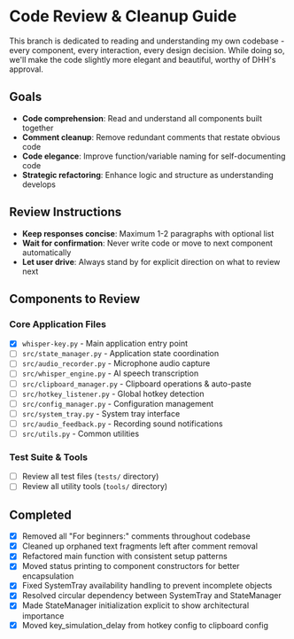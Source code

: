 # Code Review & Cleanup Guide

This branch is dedicated to reading and understanding my own codebase - every component, every interaction, every design decision. While doing so, we'll make the code slightly more elegant and beautiful, worthy of DHH's approval.

## Goals
- **Code comprehension**: Read and understand all components built together
- **Comment cleanup**: Remove redundant comments that restate obvious code
- **Code elegance**: Improve function/variable naming for self-documenting code  
- **Strategic refactoring**: Enhance logic and structure as understanding develops

## Review Instructions
- **Keep responses concise**: Maximum 1-2 paragraphs with optional list
- **Wait for confirmation**: Never write code or move to next component automatically
- **Let user drive**: Always stand by for explicit direction on what to review next

## Components to Review

### Core Application Files
- [x] `whisper-key.py` - Main application entry point
- [ ] `src/state_manager.py` - Application state coordination
- [ ] `src/audio_recorder.py` - Microphone audio capture
- [ ] `src/whisper_engine.py` - AI speech transcription
- [ ] `src/clipboard_manager.py` - Clipboard operations & auto-paste
- [ ] `src/hotkey_listener.py` - Global hotkey detection
- [ ] `src/config_manager.py` - Configuration management
- [ ] `src/system_tray.py` - System tray interface
- [ ] `src/audio_feedback.py` - Recording sound notifications
- [ ] `src/utils.py` - Common utilities

### Test Suite & Tools
- [ ] Review all test files (`tests/` directory)
- [ ] Review all utility tools (`tools/` directory)

## Completed
- [x] Removed all "For beginners:" comments throughout codebase
- [x] Cleaned up orphaned text fragments left after comment removal
- [x] Refactored main function with consistent setup patterns
- [x] Moved status printing to component constructors for better encapsulation
- [x] Fixed SystemTray availability handling to prevent incomplete objects
- [x] Resolved circular dependency between SystemTray and StateManager
- [x] Made StateManager initialization explicit to show architectural importance
- [x] Moved key_simulation_delay from hotkey config to clipboard config